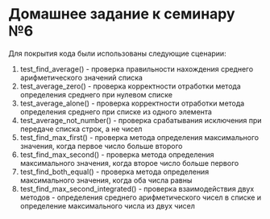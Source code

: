 # Домашнее задание к семинару №6

Для покрытия кода были использованы следующие сценарии:
1. test_find_average() - проверка правильности нахождения среднего арифметического значений списка
2. test_average_zero() - проверка корректности отработки метода определения среднего при нулевом списке
3. test_average_alone() - проверка корректности отработки метода определения среднего при списке из одного элемента
4. test_average_not_number() - проверка срабатывания исключения при передаче списка строк, а не чисел
5. test_find_max_first() - проверка метода определения максимального значения, когда первое число больше второго
6. test_find_max_second() - проверка метода определения максимального значения, когда второе число больше первого
7. test_find_both_equal() - проверка метода определения максимального значения, когда оба числа равны
8. test_find_max_second_integrated() - проверка взаимодействия двух методов - определения среднего арифметического чисел в списке и определение максимального числа из двух чисел